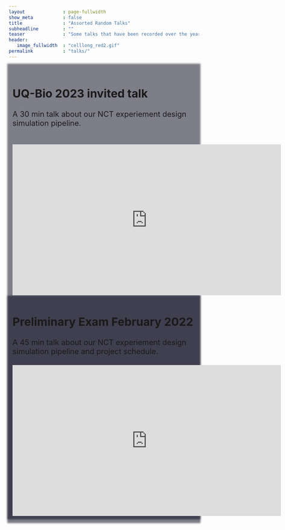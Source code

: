 ```yaml
---
layout              : page-fullwidth
show_meta           : false
title               : "Assorted Random Talks"
subheadline         : ""
teaser              : "Some talks that have been recorded over the years"
header:
   image_fullwidth  : "celllong_red2.gif"
permalink           : "talks/"
---
```



<div class="row" style="font-size: 20px; z-index: -1; background: rgba(0,0,22,.5); padding-left: 0px; padding-top: 10px; padding-right: 0x; padding-bottom: 10px; box-shadow: 0 0 4px 4px rgba(0,0,22,.5);">    

<div class="row" style="font-size: 20px; z-index: -1;  padding-left: 10px; padding-top: 5px; padding-right: 10px; padding-bottom: 5px; margin: 0px;">  
   <h2> UQ-Bio 2023 invited talk </h2>

   A 30 min talk about our NCT experiement design simulation pipeline.<br>&nbsp; 

   <div class="flex-video">
   <iframe width="711" height="400" src="https://www.youtube.com/embed/R1XMaHGBYQo" title="uqbio2023 invited talk" frameborder="0" allow="accelerometer; autoplay; clipboard-write; encrypted-media; gyroscope; picture-in-picture; web-share" allowfullscreen></iframe>
   </div>
</div>

<div class="row" style="font-size: 20px; z-index: -1; background: rgba(0,0,22,.5); padding-left: 10px; padding-top: 5px; padding-right: 0px; padding-bottom: 5px; box-shadow: 0 0 4px 4px rgba(0,0,22,.5); margin: 0px;">    
      <h2> Preliminary Exam February 2022</h2>
         A 45 min talk about our NCT experiement design simulation pipeline and project schedule.<br>&nbsp; 
      <div class="flex-video">
         <iframe width="711" height="400" src="https://www.youtube.com/embed/a5QBdKif6xc" title="wsr prelim NCT multiplexing feb 3 2022" frameborder="0" allow="accelerometer; autoplay; clipboard-write; encrypted-media; gyroscope; picture-in-picture; web-share" allowfullscreen></iframe>
      </div>
</div>

